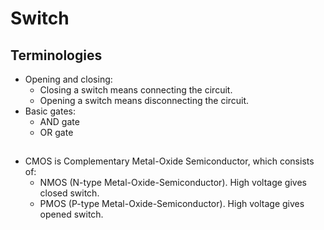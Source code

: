 # Switch

## Terminologies
- Opening and closing:
    - Closing a switch means connecting the circuit.
    - Opening a switch means disconnecting the circuit.
- Basic gates:
    - AND gate
    - OR gate

## 
- CMOS is Complementary Metal-Oxide Semiconductor, which consists of:
    - NMOS (N-type Metal-Oxide-Semiconductor). High voltage gives closed switch.
    - PMOS (P-type Metal-Oxide-Semiconductor). High voltage gives opened switch.
